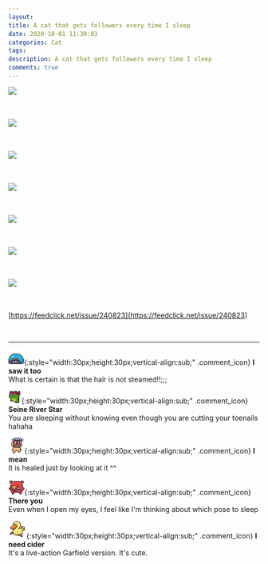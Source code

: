 ```yaml
---
layout: 
title: A cat that gets followers every time I sleep
date: 2020-10-01 11:30:03
categories: Cat
tags: 
description: A cat that gets followers every time I sleep
comments: true
---
```


![](https://blog.kakaocdn.net/dn/JPh11/btqJU5rdZDZ/oca4qqqI5U93SuvfWbexg0/img.jpg)

​

![](https://blog.kakaocdn.net/dn/cUKfKI/btqJWTb24Ly/Kr8TVxUXczynqbCKcxE9e0/img.jpg)

​

![](https://blog.kakaocdn.net/dn/MZBRK/btqJVpprhHl/0Swn866YDAKtidKveZ5r8k/img.jpg)

​

![](https://blog.kakaocdn.net/dn/wrLaO/btqJWrUoSgf/9GCk41lKA120kJkApkIwsk/img.jpg)

​

![](https://blog.kakaocdn.net/dn/1cBz4/btqJVObutdt/F8AyK5R99qYsfbyvPz5po0/img.jpg)

​

![](https://blog.kakaocdn.net/dn/biO3fo/btqJV6pnFZg/vtpei5Rnn9xXPAxaHsXgK0/img.jpg)

​

![](https://blog.kakaocdn.net/dn/bR4ki3/btqJVnSFaS5/Iyljs1G72q2qTuQ0BS5Tv0/img.jpg)

​

[https://feedclick.net/issue/240823](<https://feedclick.net/issue/240823>)

​

* * *

![comment](/assets/character/turtle.png){:style="width:30px;height:30px;vertical-align:sub;" .comment_icon} **I saw it too**  
What is certain is that the hair is not steamed!!;;;   
  
![comment](/assets/character/frog.png){:style="width:30px;height:30px;vertical-align:sub;" .comment_icon} **Seine River Star**  
You are sleeping without knowing even though you are cutting your toenails hahaha   
  
![comment](/assets/character/mask.png){:style="width:30px;height:30px;vertical-align:sub;" .comment_icon} **I mean**  
It is healed just by looking at it ^^   
  
![comment](/assets/character/pig.png){:style="width:30px;height:30px;vertical-align:sub;" .comment_icon} **There you**  
Even when I open my eyes, I feel like I'm thinking about which pose to sleep   
  
![comment](/assets/character/duck.png){:style="width:30px;height:30px;vertical-align:sub;" .comment_icon} **I need cider**  
It's a live-action Garfield version. It's cute.   
  

